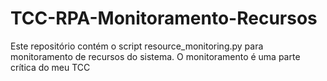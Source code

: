# TCC-RPA-Monitoramento-Recursos
Este repositório contém o script resource_monitoring.py para monitoramento de recursos do sistema. O monitoramento é uma parte crítica do meu TCC
